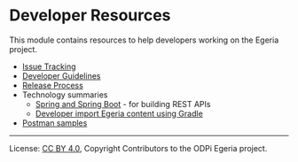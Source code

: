 <!-- SPDX-License-Identifier: CC-BY-4.0 -->
<!-- Copyright Contributors to the ODPi Egeria project. -->
  
# Developer Resources

This module contains resources to help developers working on the Egeria project.

* [Issue Tracking](./Issue-Tracking.md)
* [Developer Guidelines](./Developer-Guidelines.md)
* [Release Process](./Release-Process.md)
* Technology summaries
  * [Spring and Spring Boot](Spring.md) - for building REST APIs
  * [Developer import Egeria content using Gradle](Consuming-Egeria-Using_Gradle.md)
* [Postman samples](./Postman-Samples.md)
  

----
License: [CC BY 4.0](https://creativecommons.org/licenses/by/4.0/),
Copyright Contributors to the ODPi Egeria project.

